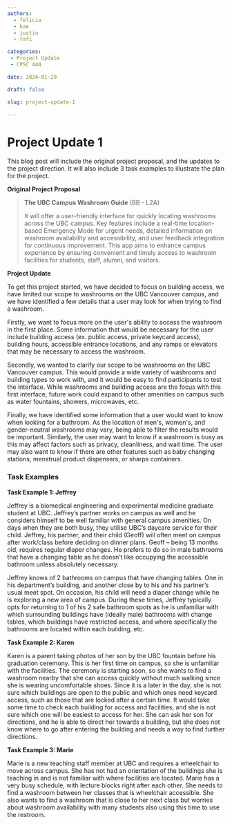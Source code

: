 ```yaml
---
authors:
  - felicia
  - kae
  - justin
  - rafi

categories:
 - Project Update
 - CPSC 444

date: 2024-01-29

draft: false

slug: project-update-1

---
```


# Project Update 1

This blog post will include the original project proposal, and the updates to the project direction. It will also include 3 task examples to illustrate the plan for the project.

<!-- more -->

**Original Project Proposal**

> **The UBC Campus Washroom Guide** (BB - L2A)
> 
> It will offer a user-friendly interface for quickly locating washrooms across the UBC campus. Key features include a real-time location-based Emergency Mode for urgent needs, detailed information on washroom availability and accessibility, and user feedback integration for continuous improvement. This app aims to enhance campus experience by ensuring convenient and timely access to washroom facilities for students, staff, alumni, and visitors.


**Project Update**

To get this project started, we have decided to focus on building access, we have limited our scope to washrooms on the UBC Vancouver campus, and we have identified a few details that a user may look for when trying to find a washroom.

Firstly, we want to focus more on the user's ability to access the washroom in the first place. Some information that would be necessary for the user include building access (ex. public access, private keycard access), building hours, accessible entrance locations, and any ramps or elevators that may be necessary to access the washroom.

Secondly, we wanted to clarify our scope to be washrooms on the UBC Vancouver campus. This would provide a wide variety of washrooms and building types to work with, and it would be easy to find participants to test the interface. While washrooms and building access are the focus with this first interface, future work could expand to other amenities on campus such as water fountains, showers, microwaves, etc.

Finally, we have identified some information that a user would want to know when looking for a bathroom. As the location of men's, women's, and gender-neutral washrooms may vary, being able to filter the results would be important. Similarly, the user may want to know if a washroom is busy as this may affect factors such as privacy, cleanliness, and wait time. The user may also want to know if there are other features such as baby changing stations, menstrual product dispensers, or sharps containers.




### Task Examples

**Task Example 1: Jeffrey**

Jeffrey is a biomedical engineering and experimental medicine graduate student at UBC. Jeffrey’s partner works on campus as well and he considers himself to be well familiar with general campus amenities. On days when they are both busy, they utilise UBC’s daycare service for their child. Jeffrey, his partner, and their child (Geoff) will often meet on campus after work/class before deciding on dinner plans. Geoff – being 13 months old, requires regular diaper changes. He prefers to do so in male bathrooms that have a changing table as he doesn’t like occupying the accessible bathroom unless absolutely necessary.  

Jeffrey knows of 2 bathrooms on campus that have changing tables. One in his department’s building, and another close by to his and his partner’s usual meet spot. On occasion, his child will need a diaper change while he is exploring a new area of campus. During these times, Jeffrey typically opts for returning to 1 of his 2 safe bathroom spots as he is unfamiliar with which surrounding buildings have (ideally male) bathrooms with change tables, which buildings have restricted access, and where specifically the bathrooms are located within each building, etc.


**Task Example 2: Karen**

Karen is a parent taking photos of her son by the UBC fountain before his graduation ceremony. This is her first time on campus, so she is unfamiliar with the facilities. The ceremony is starting soon, so she wants to find a washroom nearby that she can access quickly without much walking since she is wearing uncomfortable shoes. Since it is a later in the day, she is not sure which buildings are open to the public and which ones need keycard access, such as those that are locked after a certain time. It would take some time to check each building for access and facilities, and she is not sure which one will be easiest to access for her. She can ask her son for directions, and he is able to direct her towards a building, but she does not know where to go after entering the building and needs a way to find further directions.   


**Task Example 3: Marie**

Marie is a new teaching staff member at UBC and requires a wheelchair to move across campus. She has not had an orientation of the buildings she is teaching in and is not familiar with where facilities are located. Marie has a very busy schedule, with lecture blocks right after each other. She needs to find a washroom between her classes that is wheelchair accessible. She also wants to find a washroom that is close to her next class but worries about washroom availability with many students also using this time to use the restroom. 